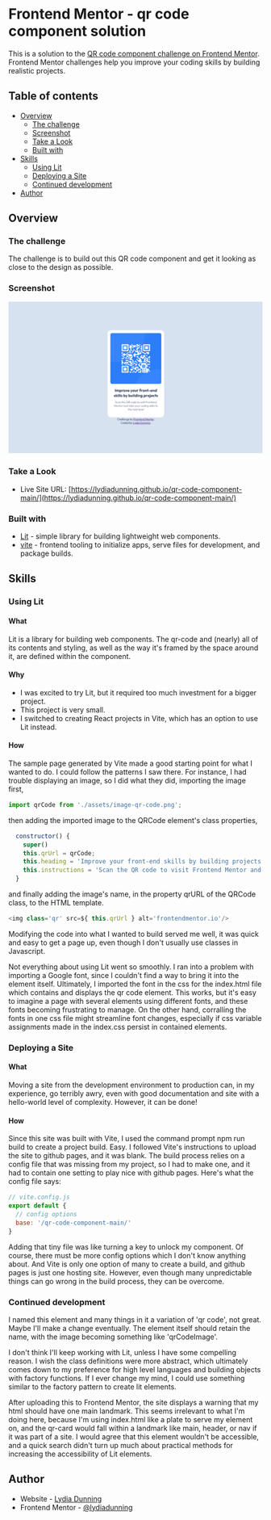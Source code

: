 # Frontend Mentor - qr code component solution

This is a solution to the [QR code component challenge on Frontend Mentor](https://www.frontendmentor.io/challenges/qr-code-component-iux_sIO_H). Frontend Mentor challenges help you improve your coding skills by building realistic projects. 

## Table of contents

- [Overview](#overview)
  - [The challenge](#the-challenge)
  - [Screenshot](#screenshot)
  - [Take a Look](#take-a-look)
  - [Built with](#built-with)
- [Skills](#skills)
  - [Using Lit](#using-lit)
  - [Deploying a Site](#deploying-a-site)
  - [Continued development](#continued-development)
- [Author](#author)

## Overview

### The challenge

The challenge is to build out this QR code component and get it looking as close to the design as possible.

### Screenshot

![Imagine a qr code](./screenshot.png)

### Take a Look

<!-- - Solution URL: [Add solution URL here](https://your-solution-url.com) -->
- Live Site URL: [https://lydiadunning.github.io/qr-code-component-main/](https://lydiadunning.github.io/qr-code-component-main/)

### Built with

- [Lit](https://lit.dev/) - simple library for building lightweight web components.
- [vite](https://vitejs.dev) - frontend tooling to initialize apps, serve files for development, and package builds.

## Skills

### Using Lit
#### What
Lit is a library for building web components. The qr-code and (nearly) all of its contents and styling, as well as the way it's framed by the space around it, are defined within the component.

#### Why
- I was excited to try Lit, but it required too much investment for a bigger project. 
- This project is very small.
- I switched to creating React projects in Vite, which has an option to use Lit instead.

#### How 
The sample page generated by Vite made a good starting point for what I wanted to do. I could follow the patterns I saw there. For instance, I had trouble displaying an image, so I did what they did, importing the image first,
```js
import qrCode from './assets/image-qr-code.png';
```
then adding the imported image to the QRCode element's class properties,
```js
  constructor() {
    super()
    this.qrUrl = qrCode;
    this.heading = 'Improve your front-end skills by building projects';
    this.instructions = 'Scan the QR code to visit Frontend Mentor and take your coding skills to the next level';
  }
```
and finally adding the image's name, in the property qrURL of the QRCode class, to the HTML template.
```js
<img class='qr' src=${ this.qrUrl } alt='frontendmentor.io'/>
```
Modifying the code into what I wanted to build served me well, it was quick and easy to get a page up, even though I don't usually use classes in Javascript.

Not everything about using Lit went so smoothly. I ran into a problem with importing a Google font, since I couldn't find a way to bring it into the element itself. Ultimately, I imported the font in the css for the index.html file which contains and displays the qr code element. This works, but it's easy to imagine a page with several elements using different fonts, and these fonts becoming frustrating to manage. On the other hand, corralling the fonts in one css file might streamline font changes, especially if css variable assignments made in the index.css persist in contained elements.

### Deploying a Site
#### What
Moving a site from the development environment to production can, in my experience, go terribly awry, even with good documentation and site with a hello-world level of complexity.
However, it can be done!

#### How 
Since this site was built with Vite, I used the command prompt npm run build to create a project build. Easy. I followed Vite's instructions to upload the site to github pages, and it was blank. The build process relies on a config file that was missing from my project, so I had to make one, and it had to contain one setting to play nice with github pages. Here's what the config file says:
```js
// vite.config.js
export default {
  // config options
  base: '/qr-code-component-main/'
}
```
Adding that tiny file was like turning a key to unlock my component.
Of course, there must be more config options which I don't know anything about. And Vite is only one option of many to create a build, and github pages is just one hosting site. However, even though many unpredictable things can go wrong in the build process, they can be overcome.

### Continued development

I named this element and many things in it a variation of 'qr code', not great. Maybe I'll make a change eventually. The element itself should retain the name, with the image becoming something like 'qrCodeImage'. 

I don't think I'll keep working with Lit, unless I have some compelling reason. I wish the class definitions were more abstract, which ultimately comes down to my preference for high level languages and building objects with factory functions. If I ever change my mind, I could use something similar to the factory pattern to create lit elements.

After uploading this to Frontend Mentor, the site displays a warning that my html should have one main landmark. This seems irrelevant to what I'm doing here, because I'm using index.html like a plate to serve my element on, and the qr-card would fall within a landmark like main, header, or nav if it was part of a site. 
I would agree that this element wouldn't be accessible, and a quick search didn't turn up much about practical methods for increasing the accessibility of Lit elements.

## Author

- Website - [Lydia Dunning](https://lydiadunning.github.io/Portfolio/)
- Frontend Mentor - [@lydiadunning](https://www.frontendmentor.io/profile/lydiadunning)

